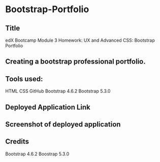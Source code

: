 # Bootstrap-Portfolio

## Title
edX Bootcamp Module 3 Homework: UX and Advanced CSS: Bootstrap Portfolio

## Creating a bootstrap professional portfolio.

## Tools used:
HTML
CSS
GitHub
Bootstrap 4.6.2
Bootstrap 5.3.0

## Deployed Application Link

## Screenshot of deployed application 

## Credits 
Bootstrap 4.6.2
Boostrap 5.3.0